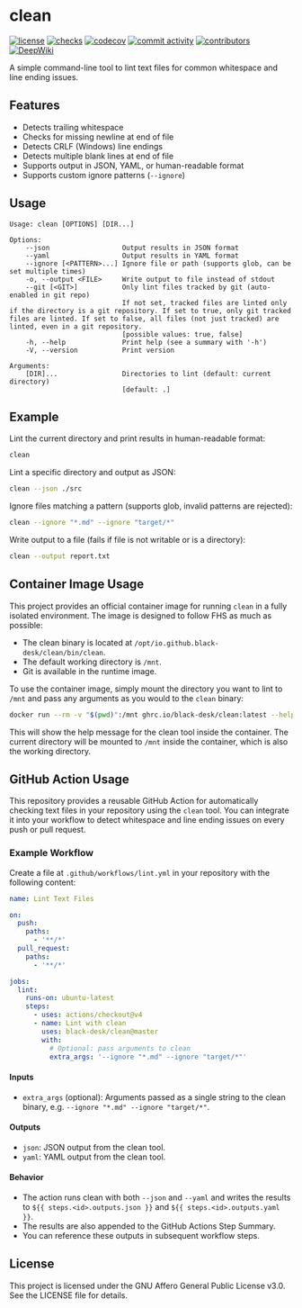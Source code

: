 <!--
SPDX-License-Identifier: AGPL-3.0-or-later
SPDX-FileCopyrightText: Copyright (C) 2025 Chen Linxuan <me@black-desk.cn>
-->

# clean

[![license][badge-shields-io-license]][license-file]
[![checks][badge-shields-io-checks]][actions]
[![codecov][badge-shields-io-codecov]][codecov]
[![commit activity][badge-shields-io-commit-activity]][commits]
[![contributors][badge-shields-io-contributors]][contributors]
[![DeepWiki][badge-deepwiki]][deepwiki]

[badge-shields-io-license]: https://img.shields.io/github/license/black-desk/clean
[license-file]: LICENSE
[badge-shields-io-checks]: https://img.shields.io/github/check-runs/black-desk/clean/master
[actions]: https://github.com/black-desk/clean/actions
[badge-shields-io-codecov]: https://codecov.io/gh/black-desk/clean/graph/badge.svg?token=M2XS1G362X
[codecov]: https://codecov.io/github/black-desk/clean
[badge-shields-io-commit-activity]: https://img.shields.io/github/commit-activity/w/black-desk/clean/master
[commits]: https://github.com/black-desk/clean/commits/master
[badge-shields-io-contributors]: https://img.shields.io/github/contributors/black-desk/clean
[contributors]: https://github.com/black-desk/clean/graphs/contributors
[badge-deepwiki]: https://deepwiki.com/badge.svg
[deepwiki]: https://deepwiki.com/black-desk/clean

A simple command-line tool to lint text files for common whitespace and line ending issues.

## Features

- Detects trailing whitespace
- Checks for missing newline at end of file
- Detects CRLF (Windows) line endings
- Detects multiple blank lines at end of file
- Supports output in JSON, YAML, or human-readable format
- Supports custom ignore patterns (`--ignore`)

## Usage

```text
Usage: clean [OPTIONS] [DIR...]

Options:
    --json                  Output results in JSON format
    --yaml                  Output results in YAML format
    --ignore [<PATTERN>...] Ignore file or path (supports glob, can be set multiple times)
    -o, --output <FILE>     Write output to file instead of stdout
    --git [<GIT>]           Only lint files tracked by git (auto-enabled in git repo)
                            If not set, tracked files are linted only if the directory is a git repository. If set to true, only git tracked files are linted. If set to false, all files (not just tracked) are linted, even in a git repository.
                            [possible values: true, false]
    -h, --help              Print help (see a summary with '-h')
    -V, --version           Print version

Arguments:
    [DIR]...                Directories to lint (default: current directory)
                            [default: .]
```

<!--
NOTE: The options and arguments section above should always be kept consistent with the output of `clean --help`.
If you update the CLI, please update both places.
-->

## Example

Lint the current directory and print results in human-readable format:

```sh
clean
```

Lint a specific directory and output as JSON:

```sh
clean --json ./src
```

Ignore files matching a pattern (supports glob, invalid patterns are rejected):

```sh
clean --ignore "*.md" --ignore "target/*"
```

Write output to a file (fails if file is not writable or is a directory):

```sh
clean --output report.txt
```

## Container Image Usage

This project provides an official container image for running `clean` in a fully isolated environment. The image is designed to follow FHS as much as possible:

- The clean binary is located at `/opt/io.github.black-desk/clean/bin/clean`.
- The default working directory is `/mnt`.
- Git is available in the runtime image.

To use the container image, simply mount the directory you want to lint to `/mnt` and pass any arguments as you would to the `clean` binary:

```sh
docker run --rm -v "$(pwd)":/mnt ghrc.io/black-desk/clean:latest --help
```

This will show the help message for the clean tool inside the container. The current directory will be mounted to `/mnt` inside the container, which is also the working directory.

## GitHub Action Usage

This repository provides a reusable GitHub Action for automatically checking text files in your repository using the `clean` tool. You can integrate it into your workflow to detect whitespace and line ending issues on every push or pull request.

### Example Workflow

Create a file at `.github/workflows/lint.yml` in your repository with the following content:

```yaml
name: Lint Text Files

on:
  push:
    paths:
      - '**/*'
  pull_request:
    paths:
      - '**/*'

jobs:
  lint:
    runs-on: ubuntu-latest
    steps:
      - uses: actions/checkout@v4
      - name: Lint with clean
        uses: black-desk/clean@master
        with:
          # Optional: pass arguments to clean
          extra_args: '--ignore "*.md" --ignore "target/*"'
```

#### Inputs

- `extra_args` (optional): Arguments passed as a single string to the clean binary, e.g. `--ignore "*.md" --ignore "target/*"`.

#### Outputs

- `json`: JSON output from the clean tool.
- `yaml`: YAML output from the clean tool.

#### Behavior

- The action runs clean with both `--json` and `--yaml` and writes the results to `${{ steps.<id>.outputs.json }}` and `${{ steps.<id>.outputs.yaml }}`.
- The results are also appended to the GitHub Actions Step Summary.
- You can reference these outputs in subsequent workflow steps.

## License

This project is licensed under the GNU Affero General Public License v3.0. See the LICENSE file for details.
